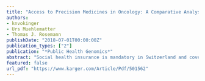 ```yaml
---
title: "Access to Precision Medicines in Oncology: A Comparative Analysis (USA and EU) and Health Policy Implications"
authors: 
- knvokinger
- Urs Muehlematter
- Thomas J. Rosemann
publishDate: "2018-07-01T00:00:00Z"
publication_types: ["2"]
publication: "*Public Health Genomics*"
abstract: "Social health insurance is mandatory in Switzerland and covers the costs of basic medical care. In general, with regard to medicines, the costs are only reimbursed if the drug is (1) approved by Swissmedic and (2) listed on the so-called Spezia-litätenliste (SL) by the Federal Office of Public Health (FOPH). However, the SL does not include all drugs. For non-SL drugs, cost coverage is only granted under exceptional circumstances. Absence of cost coverage by social health insurance is especially problematic for patients who need access to cancer drugs, since they are often costly. Even if such cancer drugs are approved by Swissmedic, patients may still lack access to them. Therefore, access to medicines includes two aspects: (1) the availability of a drug on the market (i.e., approval of a drug) and (2) inclusion on the SL (i.e., cost coverage by social health insurance). In this study, we aim to compare the current approval regulations for oncologic precision medicines in the USA, Europe, and Switzerland; to investigate cost coverage for these drugs in Switzerland; and to develop health policy implications about how access to these drugs could be improved in Switzerland."
featured: false
url_pdf: "https://www.karger.com/Article/Pdf/501562"
---
```

